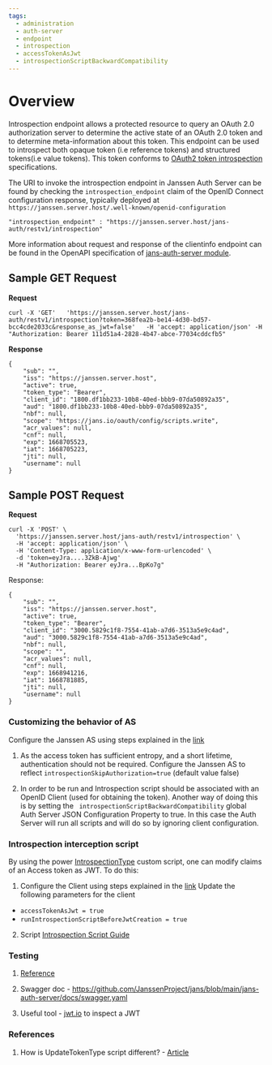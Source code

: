 ```yaml
---
tags:
  - administration
  - auth-server
  - endpoint
  - introspection
  - accessTokenAsJwt
  - introspectionScriptBackwardCompatibility
---
```


# Overview

Introspection endpoint allows a protected resource to query an OAuth 2.0 authorization server to determine the active 
state of an OAuth 2.0 token and to determine meta-information about this token. This endpoint can be used to introspect
both opaque token (i.e reference tokens) and structured tokens(i.e value tokens). This token conforms to [OAuth2 token
introspection](https://datatracker.ietf.org/doc/html/rfc7662) specifications.

The URI to invoke the introspection endpoint in Janssen Auth Server 
can be found by checking the `introspection_endpoint` claim of the OpenID Connect configuration response, typically deployed at `https://janssen.server.host/.well-known/openid-configuration`

` "introspection_endpoint" : "https://janssen.server.host/jans-auth/restv1/introspection" `

More information about request and response of the clientinfo endpoint can be found in
the OpenAPI specification of [jans-auth-server module](https://gluu.org/swagger-ui/?url=https://raw.githubusercontent.com/JanssenProject/jans/replace-janssen-version/jans-auth-server/docs/swagger.yaml#/Token/get-introspection).


## Sample GET Request

**Request**

```
curl -X 'GET'   'https://janssen.server.host/jans-auth/restv1/introspection?token=368fea2b-be14-4d30-bd57-bcc4cde2033c&response_as_jwt=false'   -H 'accept: application/json' -H   "Authorization: Bearer 111d51a4-2828-4b47-abce-77034cddcfb5"
```

**Response**

```
{
    "sub": "",
    "iss": "https://janssen.server.host",
    "active": true,
    "token_type": "Bearer",
    "client_id": "1800.df1bb233-10b8-40ed-bbb9-07da50892a35",
    "aud": "1800.df1bb233-10b8-40ed-bbb9-07da50892a35",
    "nbf": null,
    "scope": "https://jans.io/oauth/config/scripts.write",
    "acr_values": null,
    "cnf": null,
    "exp": 1668705523,
    "iat": 1668705223,
    "jti": null,
    "username": null
}
```
## Sample POST Request

**Request**

```
curl -X 'POST' \
  'https://janssen.server.host/jans-auth/restv1/introspection' \
  -H 'accept: application/json' \
  -H 'Content-Type: application/x-www-form-urlencoded' \
  -d 'token=eyJra....3ZkB-Ajwg'  
  -H "Authorization: Bearer eyJra...BpKo7g"
```
Response:
```
{
    "sub": "",
    "iss": "https://janssen.server.host",
    "active": true,
    "token_type": "Bearer",
    "client_id": "3000.5829c1f8-7554-41ab-a7d6-3513a5e9c4ad",
    "aud": "3000.5829c1f8-7554-41ab-a7d6-3513a5e9c4ad",
    "nbf": null,
    "scope": "",
    "acr_values": null,
    "cnf": null,
    "exp": 1668941216,
    "iat": 1668781885,
    "jti": null,
    "username": null
}
```


### Customizing the behavior of AS

Configure the Janssen AS using steps explained in the [link](#curl-commands-to-configure-jans-auth-server)

1. As the access token has sufficient entropy, and a short lifetime, authentication should not be required.
Configure the Janssen AS to reflect `introspectionSkipAuthorization=true` (default value false)

2. In order to be run and Introspection script should be associated with an OpenID Client (used for obtaining the token). Another way of doing this is by setting the ` introspectionScriptBackwardCompatibility` global Auth Server JSON Configuration Property to true. In this case the Auth Server will run all scripts and will do so by ignoring client configuration.

### Introspection interception script
By using the power [IntrospectionType](https://github.com/JanssenProject/jans/blob/main/jans-core/script/src/main/java/io/jans/model/custom/script/type/introspection/IntrospectionType.java) custom script, one can modify claims of an Access token as JWT. To do this:

1. Configure the Client using steps explained in the [link](#curl-commands-to-configure-jans-auth-server)
  Update the following parameters for the client
  - `accessTokenAsJwt = true`
  - `runIntrospectionScriptBeforeJwtCreation = true`

2. Script
  [Introspection Script Guide](../../../script-catalog/introspection/README.md)


### Testing

1. [Reference](https://github.com/JanssenProject/jans/blob/main/jans-auth-server/client/src/test/java/io/jans/as/client/ws/rs/IntrospectionWsHttpTest.java)

2. Swagger doc - https://github.com/JanssenProject/jans/blob/main/jans-auth-server/docs/swagger.yaml

3. Useful tool - [jwt.io](https://jwt.io/) to inspect a JWT

### References

1. How is UpdateTokenType script different? - [Article](https://github.com/JanssenProject/jans/blob/main/docs/script-catalog/update_token/sample-script/README.md)
